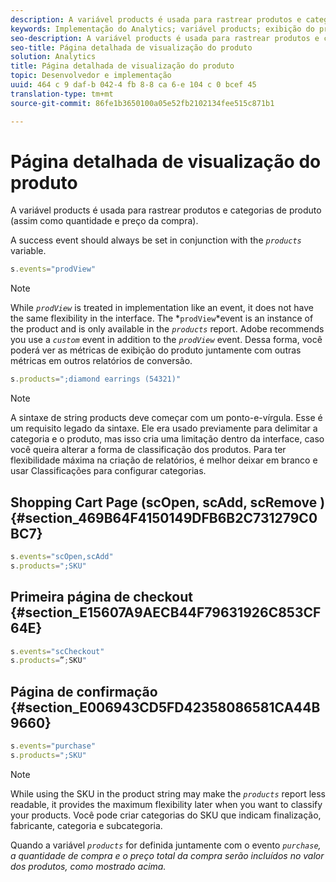 ```yaml
---
description: A variável products é usada para rastrear produtos e categorias de produto (assim como quantidade e preço da compra).
keywords: Implementação do Analytics; variável products; exibição do produto; evento bem-sucedido
seo-description: A variável products é usada para rastrear produtos e categorias de produto (assim como quantidade e preço da compra).
seo-title: Página detalhada de visualização do produto
solution: Analytics
title: Página detalhada de visualização do produto
topic: Desenvolvedor e implementação
uuid: 464 c 9 daf-b 042-4 fb 8-8 ca 6-e 104 c 0 bcef 45
translation-type: tm+mt
source-git-commit: 86fe1b3650100a05e52fb2102134fee515c871b1

---
```



# Página detalhada de visualização do produto

A variável products é usada para rastrear produtos e categorias de produto (assim como quantidade e preço da compra).

A success event should always be set in conjunction with the *`products`* variable.

```js
s.events="prodView"
```

>[!NOTE]
>
>While *`prodView`* is treated in implementation like an event, it does not have the same flexibility in the interface. The *`prodView`*event is an instance of the product and is only available in the *`products`* report. Adobe recommends you use a *`custom`* event in addition to the *`prodView`* event. Dessa forma, você poderá ver as métricas de exibição do produto juntamente com outras métricas em outros relatórios de conversão.

```js
s.products=";diamond earrings (54321)"
```

>[!NOTE]
>
>A sintaxe de string products deve começar com um ponto-e-vírgula. Esse é um requisito legado da sintaxe. Ele era usado previamente para delimitar a categoria e o produto, mas isso cria uma limitação dentro da interface, caso você queira alterar a forma de classificação dos produtos. Para ter flexibilidade máxima na criação de relatórios, é melhor deixar em branco e usar Classificações para configurar categorias.

## Shopping Cart Page (scOpen, scAdd, scRemove ) {#section_469B64F4150149DFB6B2C731279C0BC7}

```js
s.events="scOpen,scAdd" 
s.products=";SKU" 
```

## Primeira página de checkout {#section_E15607A9AECB44F79631926C853CF64E}

```js
s.events="scCheckout" 
s.products=”;SKU" 
```

## Página de confirmação {#section_E006943CD5FD42358086581CA44B9660}

```js
s.events="purchase" 
s.products=";SKU" 
```

>[!NOTE]
>
>While using the SKU in the product string may make the *`products`* report less readable, it provides the maximum flexibility later when you want to classify your products. Você pode criar categorias do SKU que indicam finalização, fabricante, categoria e subcategoria.

Quando a variável *`products`* for definida juntamente com o evento *`purchase`, a quantidade de compra e o preço total da compra serão incluídos no valor dos produtos, como mostrado acima.*
